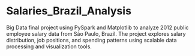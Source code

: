 # Salaries_Brazil_Analysis
Big Data final project using PySpark and Matplotlib to analyze 2012 public employee salary data from São Paulo, Brazil. The project explores salary distribution, job positions, and spending patterns using scalable data processing and visualization tools.
